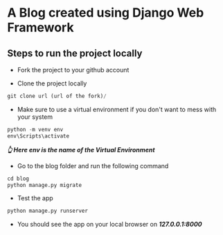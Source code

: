 # A Blog created using Django Web Framework 

## Steps to run the project locally
- Fork the project to your github account

- Clone the project locally<br/>
``` python 
git clone url (url of the fork)/
```
- Make sure to use a virtual environment if you don't want to mess with your system<br/>
``` python 
python -m venv env 
env\Scripts\activate
```
___👆 Here env is the name of the Virtual Environment___ 
- Go to the blog folder and run the following command<br/>
``` python
cd blog
python manage.py migrate
```
- Test the app<br/>
``` python
python manage.py runserver
```
- You should see the app on your local browser on ***127.0.0.1:8000***
